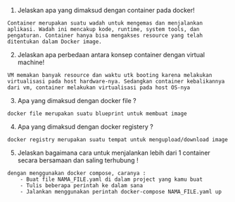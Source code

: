 1. Jelaskan apa yang dimaksud dengan container pada docker!
```
Container merupakan suatu wadah untuk mengemas dan menjalankan aplikasi. Wadah ini mencakup kode, runtime, system tools, dan pengaturan. Container hanya bisa mengakses resource yang telah ditentukan dalam Docker image.
```
2. Jelaskan apa perbedaan antara konsep container dengan virtual machine!
``` 
VM memakan banyak resource dan waktu utk booting karena melakukan virtualisasi pada host hardware-nya. Sedangkan container kebalikannya dari vm, container melakukan virtualisasi pada host OS-nya
```
3. Apa yang dimaksud dengan docker file ?
```
docker file merupakan suatu blueprint untuk membuat image
```
4. Apa yang dimaksud dengan docker registery ?
```
docker registry merupakan suatu tempat untuk mengupload/download image
```
5. Jelaskan bagaimana cara untuk menjalankan lebih dari 1 container secara bersamaan dan saling terhubung !
```
dengan menggunakan docker compose, caranya :
    - Buat file NAMA_FILE.yaml di dalam project yang kamu buat
    - Tulis beberapa perintah ke dalam sana
    - Jalankan menggunakan perintah docker-compose NAMA_FILE.yaml up
```

